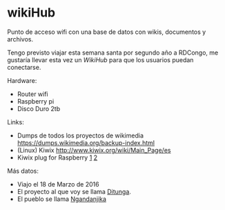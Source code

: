 # wikiHub
Punto de acceso wifi con una base de datos con wikis, documentos y archivos.

Tengo previsto viajar esta semana santa por segundo año a RDCongo, me gustaría llevar esta vez un *WikiHub* para que los usuarios puedan conectarse.

Hardware:
 * Router wifi
 * Raspberry pi
 * Disco Duro 2tb

Links:
 * Dumps de todos los proyectos de wikimedia https://dumps.wikimedia.org/backup-index.html
 * (Linux) Kiwix http://www.kiwix.org/wiki/Main_Page/es
 * Kiwix plug for Raspberry [1](https://github.com/guaka/kiwix-various/blob/master/raspberry-pi.md) [2](https://github.com/kiwix/other_mirror/blob/3747fe8e79455f741572ba9ff2e50a5b908ba232/plug/README_RASPBERRYPI)


Más datos:
 * Viajo el 18 de Marzo de 2016
 * El proyecto al que voy se llama [Ditunga](http://www.ditunga.org/es/homesp/).
 * El pueblo se llama [Ngandanjika](https://www.google.es/maps/@-6.7361275,23.9137754,13z)
 

